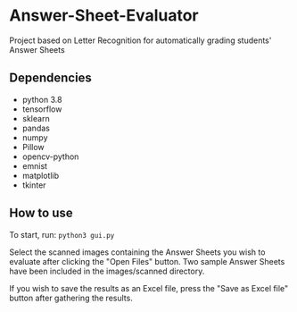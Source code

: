 # Answer-Sheet-Evaluator
Project based on Letter Recognition for automatically grading students' Answer Sheets

## Dependencies
- python 3.8
- tensorflow
- sklearn
- pandas
- numpy
- Pillow
- opencv-python
- emnist
- matplotlib
- tkinter

## How to use
To start, run:
`python3 gui.py`

Select the scanned images containing the Answer Sheets you wish to evaluate after clicking the "Open Files" button.
Two sample Answer Sheets have been included in the images/scanned directory.

If you wish to save the results as an Excel file, press the "Save as Excel file" button after gathering the results.
